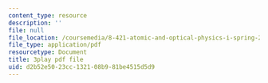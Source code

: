 ```yaml
---
content_type: resource
description: ''
file: null
file_location: /coursemedia/8-421-atomic-and-optical-physics-i-spring-2014/d2b52e5023cc132108b981be4515d5d9_MVOJloovd18.pdf
file_type: application/pdf
resourcetype: Document
title: 3play pdf file
uid: d2b52e50-23cc-1321-08b9-81be4515d5d9
---
```

